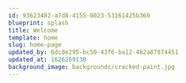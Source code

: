 ```yaml
---
id: 93623482-a7d8-4155-8023-53161425b369
blueprint: splash
title: Welcome
template: home
slug: home-page
updated_by: 6dc8e295-bc50-43f6-ba12-462a87874451
updated_at: 1626269130
background_image: backgrounds/cracked-paint.jpg
---
```

